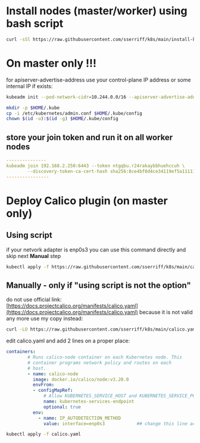 # Install nodes (master/worker) using bash script
```bash
curl -sSl https://raw.githubusercontent.com/sserriff/k8s/main/install-k8s-node-ubuntu-CRI-O-virtualbox.sh | bash
```
# On master only !!!

for apiserver-advertise-address use your control-plane IP address or some internal IP if exists:
```bash
kubeadm init --pod-network-cidr=10.244.0.0/16 --apiserver-advertise-address=192.168.2.250
```

```bash           
mkdir -p $HOME/.kube
cp -i /etc/kubernetes/admin.conf $HOME/.kube/config
chown $(id -u):$(id -g) $HOME/.kube/config
```
## store your join token and run it on all worker nodes
```yaml
---------------
kubeadm join 192.168.2.250:6443 --token ntgqbu.r24rakaybbhuehccuh \
        --discovery-token-ca-cert-hash sha256:8ce4bf0d4ce34119ef5a11111111111111111111111111111111
----------------
```

# Deploy Calico plugin (on master only)

## Using script
if your netvork adapter is enp0s3 you can use this command directly and skip next **Manual** step 
```bash
kubectl apply -f https://raw.githubusercontent.com/sserriff/k8s/main/calico.yaml
```

## Manually - only if "using script is not the option"

do not use official link: [https://docs.projectcalico.org/manifests/calico.yaml](https://docs.projectcalico.org/manifests/calico.yaml)
because it is not valid any more
use my copy instead:

```bash
curl -LO https://raw.githubusercontent.com/sserriff/k8s/main/calico.yaml
```
edit calico.yaml and add 2 lines on a proper place:
```yaml
containers:
        # Runs calico-node container on each Kubernetes node. This
        # container programs network policy and routes on each
        # host.
        - name: calico-node
          image: docker.io/calico/node:v3.20.0
          envFrom:
          - configMapRef:
              # Allow KUBERNETES_SERVICE_HOST and KUBERNETES_SERVICE_PORT to be overridden for eBPF mode.
              name: kubernetes-services-endpoint
              optional: true
          env:
            - name: IP_AUTODETECTION_METHOD      
              value: interface=enp0s3            ## change this line according to your network adapter
```

```bash
kubectl apply -f calico.yaml
```
